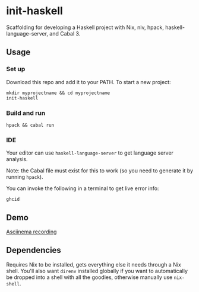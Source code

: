 # init-haskell

Scaffolding for developing a Haskell project with Nix, niv, hpack, haskell-language-server, and Cabal 3.

## Usage

### Set up

Download this repo and add it to your PATH. To start a new project:

```
mkdir myprojectname && cd myprojectname
init-haskell
```

### Build and run

```
hpack && cabal run
```

### IDE

Your editor can use `haskell-language-server` to get language server analysis.

Note: the Cabal file must exist for this to work (so you need to generate it by running `hpack`).

You can invoke the following in a terminal to get live error info:

```
ghcid
```

## Demo

[Asciinema recording](https://asciinema.org/a/ClTzNb2F2aGZ2bKCg7vTp86xc)

## Dependencies

Requires Nix to be installed, gets everything else it needs through a Nix shell. You'll also want `direnv` installed globally if you want to automatically be dropped into a shell with all the goodies, otherwise manually use `nix-shell`.
